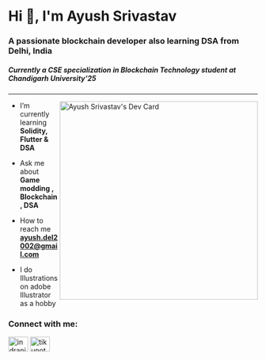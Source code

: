<h1 align="left">Hi 👋, I'm Ayush Srivastav</h1>
<h3 align="left">A passionate blockchain developer also learning DSA from Delhi, India</h3>
<h5>Currently a CSE specialization in Blockchain Technology student at Chandigarh University'25</h5>
<hr/>
<a href="https://app.daily.dev/ayusus"><img align="right" src="https://api.daily.dev/devcards/1cc6b0633fc1466baf72b32053af62fa.png?r=5lz" width="400" alt="Ayush Srivastav's Dev Card"/></a>

-  I’m currently learning **Solidity, Flutter & DSA**

-  Ask me about **Game modding , Blockchain, DSA**

-  How to reach me **ayush.del2002@gmail.com**

-  I do Illustrations on adobe Illustrator as a hobby

<h3 align="left">Connect with me:</h3>
<p align="left">
<a href="https://www.linkedin.com/in/ayush-s-0a158b226/" target="blank"><img align="center" src="https://raw.githubusercontent.com/rahuldkjain/github-profile-readme-generator/master/src/images/icons/Social/linked-in-alt.svg" alt="indranilchutia" height="30" width="40" /></a>
<a href="https://twitter.com/notayushh" target="blank"><img align="center" src="https://raw.githubusercontent.com/rahuldkjain/github-profile-readme-generator/master/src/images/icons/Social/twitter.svg" alt="tikunotcoder" height="30" width="40" /></a>
</p>
